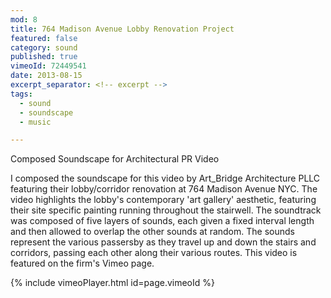 ```yaml
---
mod: 8
title: 764 Madison Avenue Lobby Renovation Project
featured: false
category: sound
published: true
vimeoId: 72449541
date: 2013-08-15
excerpt_separator: <!-- excerpt -->
tags:
  - sound
  - soundscape
  - music

---
```


Composed Soundscape for Architectural PR Video
<!-- excerpt -->

I composed the soundscape for this video by Art_Bridge Architecture PLLC featuring their lobby/corridor renovation at 764 Madison Avenue NYC. The video highlights the lobby's contemporary 'art gallery' aesthetic, featuring their site specific painting running throughout the stairwell. The soundtrack was composed of five layers of sounds, each given a fixed interval length and then allowed to overlap the other sounds at random. The sounds represent the various passersby as they travel up and down the stairs and corridors, passing each other along their various routes. This video is featured on the firm's Vimeo page.

{% include vimeoPlayer.html id=page.vimeoId %}
